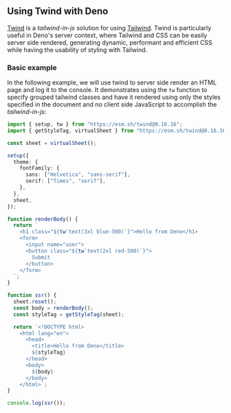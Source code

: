 ## Using Twind with Deno

[Twind](https://twind.dev/) is a _tailwind-in-js_ solution for using
[Tailwind](https://tailwindcss.com/). Twind is particularly useful in Deno's
server context, where Tailwind and CSS can be easily server side rendered,
generating dynamic, performant and efficient CSS while having the usability of
styling with Tailwind.

### Basic example

In the following example, we will use twind to server side render an HTML page
and log it to the console. It demonstrates using the `tw` function to specify
grouped tailwind classes and have it rendered using only the styles specified in
the document and no client side JavaScript to accomplish the _tailwind-in-js_:

```ts
import { setup, tw } from "https://esm.sh/twind@0.16.16";
import { getStyleTag, virtualSheet } from "https://esm.sh/twind@0.16.16/sheets";

const sheet = virtualSheet();

setup({
  theme: {
    fontFamily: {
      sans: ["Helvetica", "sans-serif"],
      serif: ["Times", "serif"],
    },
  },
  sheet,
});

function renderBody() {
  return `
    <h1 class="${tw`text(3xl blue-500)`}">Hello from Deno</h1>
    <form>
      <input name="user">
      <button class="${tw`text(2xl red-500)`}">
        Submit
      </button>
    </form>
  `;
}

function ssr() {
  sheet.reset();
  const body = renderBody();
  const styleTag = getStyleTag(sheet);

  return `<!DOCTYPE html>
    <html lang="en">
      <head>
        <title>Hello from Deno</title>
        ${styleTag}
      </head>
      <body>
        ${body}
      </body>
    </html>`;
}

console.log(ssr());
```
